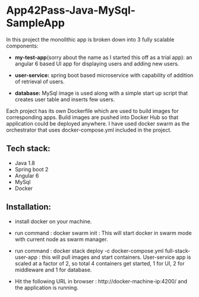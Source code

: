 # App42Pass-Java-MySql-SampleApp

In this project the monolithic app is broken down into 3 fully scalable components: 

- **my-test-app**(sorry about the name as I started this off as a trial app): an angular 6 based UI app for displaying users and adding new users.

- **user-service:** spring boot based microservice with capability of addition of retrieval of users.

- **database:** MySql image is used along with a simple start up script that creates user table and inserts few users.

Each project has its own Dockerfile which are used to build images for corresponding apps. Build images are pushed into Docker Hub so that application could be deployed anywhere. I have used docker swarm as the orchestrator that uses docker-compose.yml included in the project.

## Tech stack:

- Java 1.8
- Spring boot 2
- Angular 6
- MySql
- Docker

## Installation:

- install docker on your machine.

- run command : docker swarm init : This will start docker in swarm mode with current node as swarm manager.

- run command : docker stack deploy -c docker-compose.yml full-stack-user-app  : this will pull images and start containers. User-service app is scaled at a factor of 2, so total 4 containers get started, 1 for UI, 2 for middleware and 1 for database.

- Hit the following URL in browser : http://docker-machine-ip:4200/ and the application is running.
